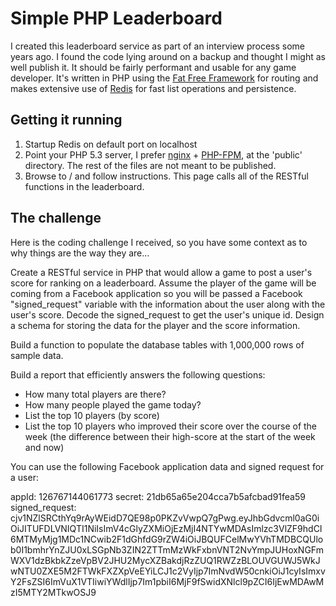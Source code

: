 # Simple PHP Leaderboard
I created this leaderboard service as part of an interview process some years ago. I found the code lying around on a backup and thought I might as well publish it. It should be fairly performant and usable for any game developer. It's written in PHP using the [Fat Free Framework](http://fatfreeframework.com) for routing and makes extensive use of [Redis](http://redis.io/) for fast list operations and persistence.

## Getting it running
1. Startup Redis on default port on localhost
2. Point your PHP 5.3 server, I prefer [nginx](http://nginx.org/) + [PHP-FPM](http://php-fpm.org/), at the 'public' directory. The rest of the files are not meant to be published.
3. Browse to / and follow instructions. This page calls all of the RESTful functions in the leaderboard.

## The challenge
Here is the coding challenge I received, so you have some context as to why things are the way they are...

Create a RESTful service in PHP that would allow a game to post a user's score for ranking on a leaderboard. Assume the player of the game will be coming from a Facebook application so you will be passed a Facebook "signed_request" variable with the information about the user along with the user's score. Decode the signed_request to get the user's unique id. Design a schema for storing the data for the player and the score information.

Build a function to populate the database tables with 1,000,000 rows of sample data.

Build a report that efficiently answers the following questions:
 - How many total players are there?
 - How many people played the game today?
 - List the top 10 players (by score)
 - List the top 10 players who improved their score over the course of the week (the difference between their high-score at the start of the week and now)

You can use the following Facebook application data and signed request for a user:

  appId: 126767144061773
  secret: 21db65a65e204cca7b5afcbad91fea59
  signed_request: cjv1NZlSRCthYq9rAyWEidD7QE98p0PKZvVwpQ7gPwg.eyJhbGdvcml0aG0iOiJITUFDLVNIQTI1NiIsImV4cGlyZXMiOjEzMjI4NTYwMDAsImlzc3VlZF9hdCI6MTMyMjg1MDc1NCwib2F1dGhfdG9rZW4iOiJBQUFCelMwYVhTMDBCQUlob0I1bmhrYnZJU0xLSGpNb3ZIN2ZTTmMzWkFxbnVNT2NvYmpJUHoxNGFmWXV1dzBkbkZzeVpBV2JHU2MycXZBakdjRzZUQ1RWZzBLOUVGUWJ5WkJwNTU0ZXE5M2FTWkFXZXpVeEYiLCJ1c2VyIjp7ImNvdW50cnkiOiJ1cyIsImxvY2FsZSI6ImVuX1VTIiwiYWdlIjp7Im1pbiI6MjF9fSwidXNlcl9pZCI6IjEwMDAwMzI5MTY2MTkwOSJ9
